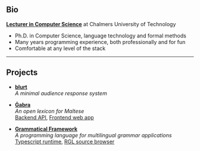 ## Bio

[**Lecturer in Computer Science**](https://www.chalmers.se/en/persons/cajohn/) at Chalmers University of Technology

- Ph.D. in Computer Science, language technology and formal methods
- Many years programming experience, both professionally and for fun
- Comfortable at any level of the stack

---

## Projects

- [**blurt**](https://github.com/johnjcamilleri/blurt)  
  _A minimal audience response system_

- [**Ġabra**](https://mlrs.research.um.edu.mt/resources/gabra/)  
  _An open lexicon for Maltese_  
  [Backend API](https://github.com/MLRS/gabra-api), [Frontend web app](https://github.com/MLRS/gabra-web)

- [**Grammatical Framework**](https://www.grammaticalframework.org/)  
  _A programming language for multilingual grammar applications_  
  [Typescript runtime](https://github.com/GrammaticalFramework/gf-typescript), [RGL source browser](https://github.com/GrammaticalFramework/rgl-source-browser)
